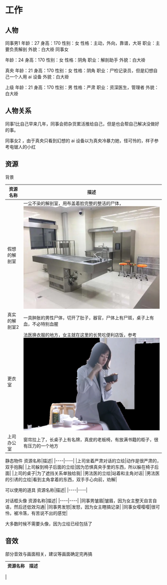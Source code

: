 # 工作

## 人物

同事男1
年龄：27
身高：170
性别：女
性格：主动，外向，靠谱，大哥
职业：主要负责解剖
外貌：白大褂
同事女

年龄：24
身高：170
性别：女
性格：阴角
职业：解剖助手
外貌：白大褂

真央
年龄：21
身高：170
性别：女
性格：阴角
职业：尸检记录员，但是幻想自己一个人用 ai 设备
外貌：白大褂

上级
年龄：21
身高：170
性别：男
性格：严肃
职业：资深医生，管理者
外貌：白大褂

## 人物关系

同事1比自己早来几年，同事会把杂货累活推给自己，但是也会帮自己解决没做好的事。

同事女2 ，由于真央只看到幻想的 ai 设备以为真央冷暴力她，怪可怜的，样子参考电锯人的小红

## 资源

背景

资源名称|描述|
|----|----|
|假想的解剖室|一尘不染的解剖室，用布盖着脸完整的整洁的尸体，![参考](./%E8%A7%A3%E5%89%96%E5%AE%A4%E7%9A%84%E6%A0%B7%E5%AD%90.webp)|
|真实的解剖室2|一具肿胀的男性尸体，切开了肚子，器官，尸体上有尸斑，桌子上有血，不必特别血腥|
|更衣室|法医换衣服的地方，女主就在这里的长凳吃便利店饭，参考![非自然死亡的更衣室](./%E9%BB%91%E8%89%B2%E8%83%8C%E6%99%AF%E5%90%83%E9%A5%AD.png)|
|上司办公室|窗帘拉上了，长桌子上有名牌，真皮的老板椅，有放满书籍的柜子，很有压力的一个地方|

静态物件
资源名称|描述|
|----|----|
|上司坐着严肃对话的立绘|动作是很严肃的，双手抱胸|
|上司躲到椅子后面的立绘|因为恐惧真央手里的东西，所以躲在椅子后面|
|上司的桌子|为了遮挡关系单独给我|
|男法医的立绘|站着和主角对话|
|男法医的引诱的立绘|看到主角拿着的东西，双手手心向前，劝解|

可以使用的道具
资源名称|描述|
|----|----|

对话框头像
资源名称|描述|
|----|----|
|同事男皱眉|皱眉，因为女主整天自言自语，然后还低效沟通|
|同事男发怒|发怒，因为女主瞎搞记录|
|同事女嘤嘤嘤|很可怜，被冷落，有苦说不出的感觉|

大多数时候不需要头像，因为立绘已经包括了

## 音效

部分音效与画面相关，建议等画面确定完再搞

资源名称|描述|
|----|----|
|
